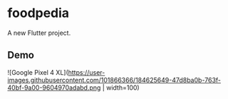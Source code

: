 # foodpedia

A new Flutter project.

## Demo

![Google Pixel 4 XL](https://user-images.githubusercontent.com/101866366/184625649-47d8ba0b-763f-40bf-9a00-9604970adabd.png | width=100)
